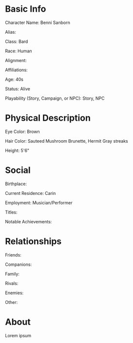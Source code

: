 # Basic Info
Character Name: Benni Sanborn

Alias: 

Class: Bard

Race: Human

Alignment: 

Affiliations: 

Age: 40s

Status: Alive

Playability (Story, Campaign, or NPC): Story, NPC

# Physical Description
Eye Color: Brown

Hair Color: Sauteed Mushroom Brunette, Hermit Gray streaks

Height: 5'6"

# Social
Birthplace: 

Current Residence: Carin

Employment: Musician/Performer

Titles: 

Notable Achievements:

# Relationships
Friends: 

Companions: 

Family: 

Rivals: 

Enemies: 

Other: 

# About
  Lorem ipsum
